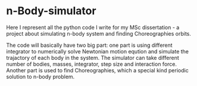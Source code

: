 # n-Body-simulator
Here I represent all the python code I write for my MSc dissertation - a project about simulating n-body system and finding Choreographies orbits. 

The code will basically have two big part: one part is using different integrator to numerically solve Newtonian motion eqution and simulate the trajactory of each body in the system. The simulator can take different number of bodies, masses, integrator, step size and interaction force. Another part is used to find Choreographies, which a special kind periodic solution to n-body problem.
